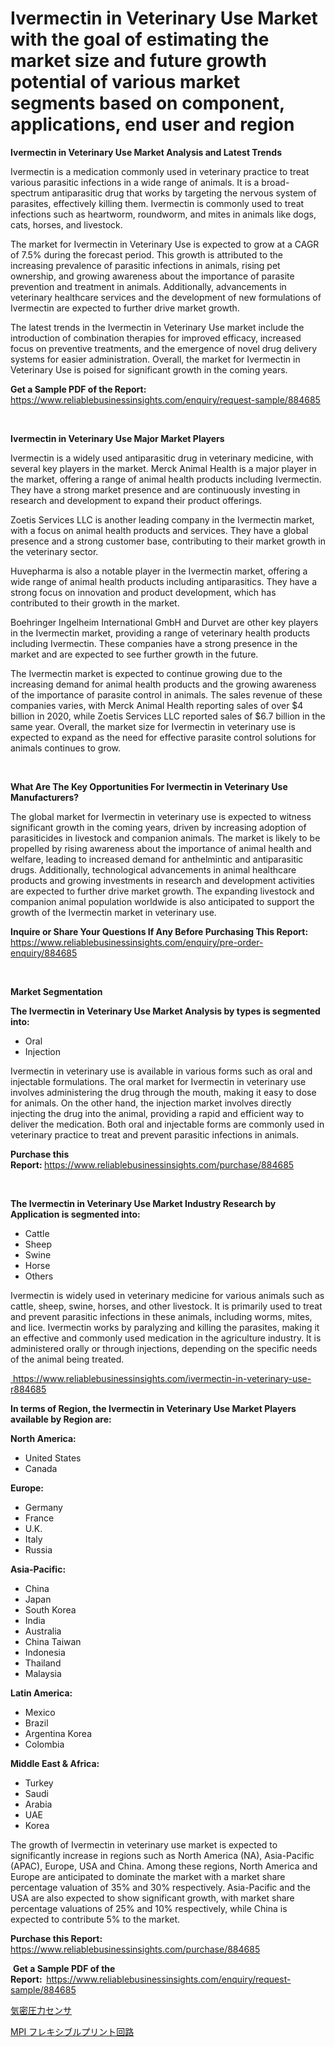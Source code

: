 <p><h1>Ivermectin in Veterinary Use Market with the goal of estimating the market size and future growth potential of various market segments based on component, applications, end user and region</h1></p><p><strong>Ivermectin in Veterinary Use Market Analysis and Latest Trends</strong></p>
<p><p>Ivermectin is a medication commonly used in veterinary practice to treat various parasitic infections in a wide range of animals. It is a broad-spectrum antiparasitic drug that works by targeting the nervous system of parasites, effectively killing them. Ivermectin is commonly used to treat infections such as heartworm, roundworm, and mites in animals like dogs, cats, horses, and livestock.</p><p>The market for Ivermectin in Veterinary Use is expected to grow at a CAGR of 7.5% during the forecast period. This growth is attributed to the increasing prevalence of parasitic infections in animals, rising pet ownership, and growing awareness about the importance of parasite prevention and treatment in animals. Additionally, advancements in veterinary healthcare services and the development of new formulations of Ivermectin are expected to further drive market growth.</p><p>The latest trends in the Ivermectin in Veterinary Use market include the introduction of combination therapies for improved efficacy, increased focus on preventive treatments, and the emergence of novel drug delivery systems for easier administration. Overall, the market for Ivermectin in Veterinary Use is poised for significant growth in the coming years.</p></p>
<p><strong>Get a Sample PDF of the Report:&nbsp;</strong> <a href="https://www.reliablebusinessinsights.com/enquiry/request-sample/884685">https://www.reliablebusinessinsights.com/enquiry/request-sample/884685</a></p>
<p>&nbsp;</p>
<p><strong>Ivermectin in Veterinary Use Major Market Players</strong></p>
<p><p>Ivermectin is a widely used antiparasitic drug in veterinary medicine, with several key players in the market. Merck Animal Health is a major player in the market, offering a range of animal health products including Ivermectin. They have a strong market presence and are continuously investing in research and development to expand their product offerings.</p><p>Zoetis Services LLC is another leading company in the Ivermectin market, with a focus on animal health products and services. They have a global presence and a strong customer base, contributing to their market growth in the veterinary sector.</p><p>Huvepharma is also a notable player in the Ivermectin market, offering a wide range of animal health products including antiparasitics. They have a strong focus on innovation and product development, which has contributed to their growth in the market.</p><p>Boehringer Ingelheim International GmbH and Durvet are other key players in the Ivermectin market, providing a range of veterinary health products including Ivermectin. These companies have a strong presence in the market and are expected to see further growth in the future.</p><p>The Ivermectin market is expected to continue growing due to the increasing demand for animal health products and the growing awareness of the importance of parasite control in animals. The sales revenue of these companies varies, with Merck Animal Health reporting sales of over $4 billion in 2020, while Zoetis Services LLC reported sales of $6.7 billion in the same year. Overall, the market size for Ivermectin in veterinary use is expected to expand as the need for effective parasite control solutions for animals continues to grow.</p></p>
<p>&nbsp;</p>
<p><strong>What Are The Key Opportunities For Ivermectin in Veterinary Use Manufacturers?</strong></p>
<p><p>The global market for Ivermectin in veterinary use is expected to witness significant growth in the coming years, driven by increasing adoption of parasiticides in livestock and companion animals. The market is likely to be propelled by rising awareness about the importance of animal health and welfare, leading to increased demand for anthelmintic and antiparasitic drugs. Additionally, technological advancements in animal healthcare products and growing investments in research and development activities are expected to further drive market growth. The expanding livestock and companion animal population worldwide is also anticipated to support the growth of the Ivermectin market in veterinary use.</p></p>
<p><strong>Inquire or Share Your Questions If Any Before Purchasing This Report:</strong> <a href="https://www.reliablebusinessinsights.com/enquiry/pre-order-enquiry/884685">https://www.reliablebusinessinsights.com/enquiry/pre-order-enquiry/884685</a></p>
<p>&nbsp;</p>
<p><strong>Market Segmentation</strong></p>
<p><strong>The Ivermectin in Veterinary Use Market Analysis by types is segmented into:</strong></p>
<p><ul><li>Oral</li><li>Injection</li></ul></p>
<p><p>Ivermectin in veterinary use is available in various forms such as oral and injectable formulations. The oral market for Ivermectin in veterinary use involves administering the drug through the mouth, making it easy to dose for animals. On the other hand, the injection market involves directly injecting the drug into the animal, providing a rapid and efficient way to deliver the medication. Both oral and injectable forms are commonly used in veterinary practice to treat and prevent parasitic infections in animals.</p></p>
<p><strong>Purchase this Report:&nbsp;</strong><a href="https://www.reliablebusinessinsights.com/purchase/884685">https://www.reliablebusinessinsights.com/purchase/884685</a></p>
<p>&nbsp;</p>
<p><strong>The Ivermectin in Veterinary Use Market Industry Research by Application is segmented into:</strong></p>
<p><ul><li>Cattle</li><li>Sheep</li><li>Swine</li><li>Horse</li><li>Others</li></ul></p>
<p><p>Ivermectin is widely used in veterinary medicine for various animals such as cattle, sheep, swine, horses, and other livestock. It is primarily used to treat and prevent parasitic infections in these animals, including worms, mites, and lice. Ivermectin works by paralyzing and killing the parasites, making it an effective and commonly used medication in the agriculture industry. It is administered orally or through injections, depending on the specific needs of the animal being treated.</p></p>
<p><a href="https://www.reliablebusinessinsights.com/ivermectin-in-veterinary-use-r884685">&nbsp;https://www.reliablebusinessinsights.com/ivermectin-in-veterinary-use-r884685</a></p>
<p><strong>In terms of Region, the Ivermectin in Veterinary Use Market Players available by Region are:</strong></p>
<p>
    <p> <strong> North America: </strong>
        <ul>
            <li>United States</li>
            <li>Canada</li>
        </ul>
        </p> 
    <p> <strong> Europe: </strong>
        <ul>
            <li>Germany</li>
            <li>France</li>
            <li>U.K.</li>
            <li>Italy</li>
            <li>Russia</li>
        </ul>
        </p> 
    <p> <strong> Asia-Pacific: </strong>
        <ul>
            <li>China</li>
            <li>Japan</li>
            <li>South Korea</li>
            <li>India</li>
            <li>Australia</li>
            <li>China Taiwan</li>
            <li>Indonesia</li>
            <li>Thailand</li>
            <li>Malaysia</li>
        </ul>
        </p> 
    <p> <strong> Latin America: </strong>
        <ul>
            <li>Mexico</li>
            <li>Brazil</li>
            <li>Argentina Korea</li>
            <li>Colombia</li>
        </ul>
        </p> 
    <p> <strong> Middle East & Africa: </strong>
        <ul>
            <li>Turkey</li>
            <li>Saudi</li>
            <li>Arabia</li>
            <li>UAE</li>
            <li>Korea</li>
        </ul>
    </p>
    </p>
<p><p>The growth of Ivermectin in veterinary use market is expected to significantly increase in regions such as North America (NA), Asia-Pacific (APAC), Europe, USA and China. Among these regions, North America and Europe are anticipated to dominate the market with a market share percentage valuation of 35% and 30% respectively. Asia-Pacific and the USA are also expected to show significant growth, with market share percentage valuations of 25% and 10% respectively, while China is expected to contribute 5% to the market.</p></p>
<p><strong>Purchase this Report: </strong><a href="https://www.reliablebusinessinsights.com/purchase/884685">https://www.reliablebusinessinsights.com/purchase/884685</a></p>
<p>&nbsp;<strong>Get a Sample PDF of the Report:&nbsp;&nbsp;</strong><a href="https://www.reliablebusinessinsights.com/enquiry/request-sample/884685">https://www.reliablebusinessinsights.com/enquiry/request-sample/884685</a></p>
<p><strong></strong></p>
<p><p><a href="https://medium.com/@rocklobster885/%E3%82%A8%E3%83%AB%E3%83%A1%E3%83%86%E3%82%A3%E3%83%83%E3%82%AF%E5%9C%A7%E5%8A%9B%E3%82%BB%E3%83%B3%E3%82%B5%E3%83%BC%E5%B8%82%E5%A0%B4%E3%82%B7%E3%82%A7%E3%82%A2-%E5%B8%82%E5%A0%B4%E5%88%86%E6%9E%90-%E6%88%90%E9%95%B7%E3%83%88%E3%83%AC%E3%83%B3%E3%83%89-%E4%BA%88%E6%B8%AC-2024%E5%B9%B4-2031%E5%B9%B4-d2efd467ad2a">気密圧力センサ</a></p><p><a href="https://medium.com/@munroco657/%E3%82%B0%E3%83%AD%E3%83%BC%E3%83%90%E3%83%ABmpi%E3%83%95%E3%83%AC%E3%82%AD%E3%82%B7%E3%83%96%E3%83%AB%E3%83%97%E3%83%AA%E3%83%B3%E3%83%88%E5%9F%BA%E6%9D%BF%E5%B8%82%E5%A0%B4%E3%81%AE%E3%82%B5%E3%82%A4%E3%82%BA%E3%81%A8%E3%82%B7%E3%82%A7%E3%82%A2%E5%88%86%E6%9E%90-%E8%A3%BD%E5%93%81%E3%82%BF%E3%82%A4%E3%83%97%E5%88%A5-%E3%82%A2%E3%83%97%E3%83%AA%E3%82%B1%E3%83%BC%E3%82%B7%E3%83%A7%E3%83%B3%E5%88%A5-%E5%9C%B0%E5%9F%9F%E5%88%A5-%E4%BA%88%E6%B8%AC-2024%E5%B9%B4-2031%E5%B9%B4-4b43a21844c4">MPI フレキシブルプリント回路</a></p></p>